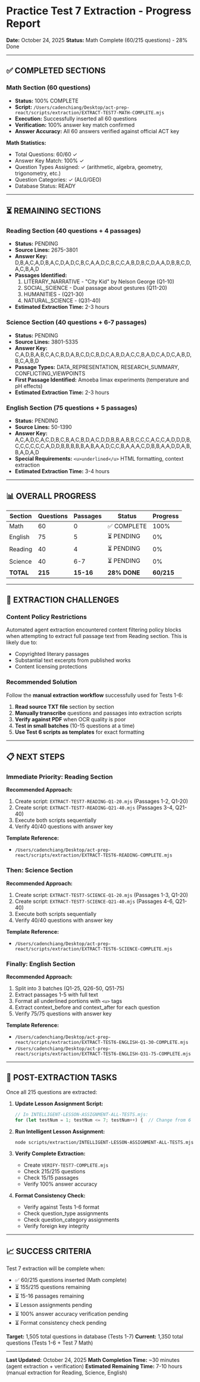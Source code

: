 # Practice Test 7 Extraction - Progress Report

**Date:** October 24, 2025
**Status:** Math Complete (60/215 questions) - 28% Done

---

## ✅ COMPLETED SECTIONS

### Math Section (60 questions)
- **Status:** 100% COMPLETE
- **Script:** `/Users/cadenchiang/Desktop/act-prep-react/scripts/extraction/EXTRACT-TEST7-MATH-COMPLETE.mjs`
- **Execution:** Successfully inserted all 60 questions
- **Verification:** 100% answer key match confirmed
- **Answer Accuracy:** All 60 answers verified against official ACT key

**Math Statistics:**
- Total Questions: 60/60 ✓
- Answer Key Match: 100% ✓
- Question Types Assigned: ✓ (arithmetic, algebra, geometry, trigonometry, etc.)
- Question Categories: ✓ (ALG/GEO)
- Database Status: READY

---

## ⏳ REMAINING SECTIONS

### Reading Section (40 questions + 4 passages)
- **Status:** PENDING
- **Source Lines:** 2675-3801
- **Answer Key:** D,B,A,C,A,D,B,A,C,D,A,D,C,B,C,A,A,D,C,B,C,C,A,B,D,B,C,D,A,A,D,B,B,C,D,A,C,B,A,D
- **Passages Identified:**
  1. LITERARY_NARRATIVE - "City Kid" by Nelson George (Q1-10)
  2. SOCIAL_SCIENCE - Dual passage about gestures (Q11-20)
  3. HUMANITIES - (Q21-30)
  4. NATURAL_SCIENCE - (Q31-40)
- **Estimated Extraction Time:** 2-3 hours

### Science Section (40 questions + 6-7 passages)
- **Status:** PENDING
- **Source Lines:** 3801-5335
- **Answer Key:** C,A,D,B,A,B,C,A,C,B,D,A,B,C,D,C,B,D,C,A,B,D,A,C,C,B,A,D,C,A,D,C,A,B,D,B,C,A,B,D
- **Passage Types:** DATA_REPRESENTATION, RESEARCH_SUMMARY, CONFLICTING_VIEWPOINTS
- **First Passage Identified:** Amoeba limax experiments (temperature and pH effects)
- **Estimated Extraction Time:** 2-3 hours

### English Section (75 questions + 5 passages)
- **Status:** PENDING
- **Source Lines:** 50-1390
- **Answer Key:** A,C,A,D,C,A,C,D,B,C,B,A,C,B,D,A,C,D,D,B,B,A,B,B,C,C,C,A,C,C,A,D,D,D,B,C,C,C,C,C,C,A,D,D,B,B,B,B,B,A,B,A,A,D,C,C,B,A,A,A,C,D,B,B,A,A,D,D,A,B,B,A,D,A,D
- **Special Requirements:** `<u>underlined</u>` HTML formatting, context extraction
- **Estimated Extraction Time:** 3-4 hours

---

## 📊 OVERALL PROGRESS

| Section | Questions | Passages | Status | Progress |
|---------|-----------|----------|--------|----------|
| Math | 60 | 0 | ✅ COMPLETE | 100% |
| English | 75 | 5 | ⏳ PENDING | 0% |
| Reading | 40 | 4 | ⏳ PENDING | 0% |
| Science | 40 | 6-7 | ⏳ PENDING | 0% |
| **TOTAL** | **215** | **15-16** | **28% DONE** | **60/215** |

---

## 🎯 EXTRACTION CHALLENGES

### Content Policy Restrictions
Automated agent extraction encountered content filtering policy blocks when attempting to extract full passage text from Reading section. This is likely due to:
- Copyrighted literary passages
- Substantial text excerpts from published works
- Content licensing protections

### Recommended Solution
Follow the **manual extraction workflow** successfully used for Tests 1-6:

1. **Read source TXT file** section by section
2. **Manually transcribe** questions and passages into extraction scripts
3. **Verify against PDF** when OCR quality is poor
4. **Test in small batches** (10-15 questions at a time)
5. **Use Test 6 scripts as templates** for exact formatting

---

## 📋 NEXT STEPS

### Immediate Priority: Reading Section

**Recommended Approach:**
1. Create script: `EXTRACT-TEST7-READING-Q1-20.mjs` (Passages 1-2, Q1-20)
2. Create script: `EXTRACT-TEST7-READING-Q21-40.mjs` (Passages 3-4, Q21-40)
3. Execute both scripts sequentially
4. Verify 40/40 questions with answer key

**Template Reference:**
- `/Users/cadenchiang/Desktop/act-prep-react/scripts/extraction/EXTRACT-TEST6-READING-COMPLETE.mjs`

### Then: Science Section

**Recommended Approach:**
1. Create script: `EXTRACT-TEST7-SCIENCE-Q1-20.mjs` (Passages 1-3, Q1-20)
2. Create script: `EXTRACT-TEST7-SCIENCE-Q21-40.mjs` (Passages 4-6, Q21-40)
3. Execute both scripts sequentially
4. Verify 40/40 questions with answer key

**Template Reference:**
- `/Users/cadenchiang/Desktop/act-prep-react/scripts/extraction/EXTRACT-TEST6-SCIENCE-COMPLETE.mjs`

### Finally: English Section

**Recommended Approach:**
1. Split into 3 batches (Q1-25, Q26-50, Q51-75)
2. Extract passages 1-5 with full text
3. Format all underlined portions with `<u>` tags
4. Extract context_before and context_after for each question
5. Verify 75/75 questions with answer key

**Template Reference:**
- `/Users/cadenchiang/Desktop/act-prep-react/scripts/extraction/EXTRACT-TEST6-ENGLISH-Q1-30-COMPLETE.mjs`
- `/Users/cadenchiang/Desktop/act-prep-react/scripts/extraction/EXTRACT-TEST6-ENGLISH-Q31-75-COMPLETE.mjs`

---

## 🔧 POST-EXTRACTION TASKS

Once all 215 questions are extracted:

1. **Update Lesson Assignment Script:**
   ```javascript
   // In INTELLIGENT-LESSON-ASSIGNMENT-ALL-TESTS.mjs:
   for (let testNum = 1; testNum <= 7; testNum++) {  // Change from 6 to 7
   ```

2. **Run Intelligent Lesson Assignment:**
   ```bash
   node scripts/extraction/INTELLIGENT-LESSON-ASSIGNMENT-ALL-TESTS.mjs
   ```

3. **Verify Complete Extraction:**
   - Create `VERIFY-TEST7-COMPLETE.mjs`
   - Check 215/215 questions
   - Check 15/15 passages
   - Verify 100% answer accuracy

4. **Format Consistency Check:**
   - Verify against Tests 1-6 format
   - Check question_type assignments
   - Check question_category assignments
   - Verify foreign key integrity

---

## 📈 SUCCESS CRITERIA

Test 7 extraction will be complete when:

- ✅ 60/215 questions inserted (Math complete)
- ⏳ 155/215 questions remaining
- ⏳ 15-16 passages remaining
- ⏳ Lesson assignments pending
- ⏳ 100% answer accuracy verification pending
- ⏳ Format consistency check pending

**Target:** 1,505 total questions in database (Tests 1-7)
**Current:** 1,350 total questions (Tests 1-6 + Test 7 Math)

---

**Last Updated:** October 24, 2025
**Math Completion Time:** ~30 minutes (agent extraction + verification)
**Estimated Remaining Time:** 7-10 hours (manual extraction for Reading, Science, English)
